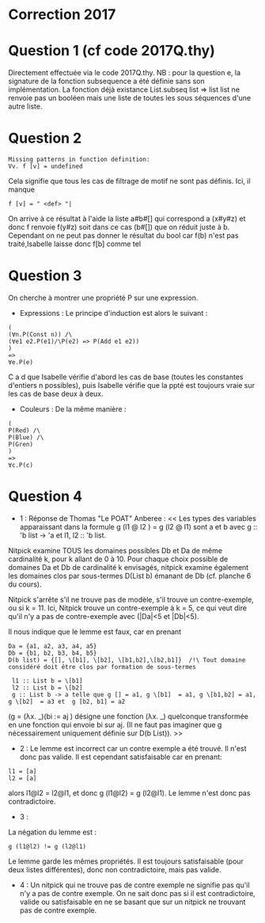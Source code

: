 # Correction 2017

# Question 1 (cf code 2017Q.thy)

Directement effectuée via le code 2017Q.thy.
NB : pour la question e, la signature de la fonction subsequence a été définie sans son implémentation.
La fonction déjà existance List.subseq list => list list ne renvoie pas un booléen mais une liste de toutes les sous séquences d'une autre liste.

# Question 2

```
Missing patterns in function definition:
Vv. f [v] = undefined
```
Cela signifie que tous les cas de filtrage de motif ne sont pas définis.
Ici, il manque 
```
f [v] = " <def> "|
```

On arrive à ce résultat à l'aide la liste a#b#[] qui correspond a (x#y#z) et donc f renvoie f(y#z)
soit dans ce cas (b#[]) que on réduit juste à b. Cependant on ne peut pas donner le résultat du bool car f(b)
n'est pas traité,Isabelle laisse donc f\[b] comme tel

# Question 3

On cherche à montrer une propriété P sur une expression. 

- Expressions : 
Le principe d'induction est alors le suivant : 
```
(
(∀n.P(Const n)) /\ 
(∀e1 e2.P(e1)/\P(e2) => P(Add e1 e2))
)
=> 
∀e.P(e)
```

C a d que Isabelle vérifie d'abord les cas de base (toutes les constantes d'entiers n possibles), 
puis Isabelle vérifie que la ppté est toujours vraie sur les cas de base deux à deux.

- Couleurs :
De la même manière : 
```
(
P(Red) /\
P(Blue) /\
P(Gren)
)
=>
∀c.P(c)
```

# Question 4

- 1 : Réponse de Thomas "Le POAT" Anberee : 
<< Les types des variables apparaissant dans la formule g (l1 @ l2 ) = g (l2 @ l1) sont a et b avec g :: 'b list -> 'a et  l1, l2 :: 'b list.

Nitpick examine TOUS les domaines possibles Db et Da de même cardinalité k, pour k allant de 0 à 10. Pour chaque choix possible de domaines Da et Db de cardinalité k envisagés, nitpick examine également les domaines clos par sous-termes D(List b) émanant de Db (cf. planche 6 du cours).

Nitpick s'arrête s'il ne trouve pas de modèle, s'il trouve un contre-exemple, ou si k = 11. Ici, Nitpick trouve un contre-exemple à k = 5, ce qui veut dire qu'il n'y a pas de contre-exemple avec (|Da|<5 et |Db|<5).
 
Il nous indique que le lemme est faux, car en prenant
```
Da = {a1, a2, a3, a4, a5}
Db = {b1, b2, b3, b4, b5}
D(b list) = {[], \[b1], \[b2], \[b1,b2],\[b2,b1]}  /!\ Tout domaine considéré doit être clos par formation de sous-termes

 l1 :: List b = \[b1]
 l2 :: List b = \[b2]
 g :: List b -> a telle que g [] = a1, g \[b1]  = a1, g \[b1,b2] = a1, g \[b2]  = a3 et  g [b2, b1] = a2
```
(g = (λx. _)(bi := aj ) désigne une fonction  (λx. _) quelconque transformée en une fonction qui envoie bi sur aj. (Il ne faut pas imaginer que g nécessairement uniquement définie sur D(b List)). >>

- 2 : 
Le lemme est incorrect car un contre exemple a été trouvé. Il n'est donc pas valide.
Il est cependant satisfaisable car en prenant: 
```
l1 = [a]
l2 = [a]
``` 
alors l1@l2 = l2@l1, et donc g (l1@l2) = g (l2@l1).
Le lemme n'est donc pas contradictoire.

- 3 :

La négation du lemme est : 
```
g (l1@l2) != g (l2@l1)
```

Le lemme garde les mêmes propriétés. Il est toujours satisfaisable (pour deux listes différentes), donc non contradictoire, mais pas valide. 

- 4 :
Un nitpick qui ne trouve pas de contre exemple ne signifie pas qu'il n'y a pas de contre exemple. On ne sait donc pas si il est contradictoire, valide ou satisfaisable en ne se basant que sur un nitpick ne trouvant pas de contre exemple.